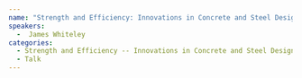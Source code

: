 ```yaml
---
name: "Strength and Efficiency: Innovations in Concrete and Steel Design Methods - James Whiteley"
speakers:
  -  James Whiteley
categories:
  - Strength and Efficiency -- Innovations in Concrete and Steel Design Methods
  - Talk
---
```



